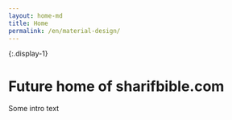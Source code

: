 ```yaml
---
layout: home-md
title: Home
permalink: /en/material-design/
---
```


{:.display-1}
# Future home of sharifbible.com
Some intro text
